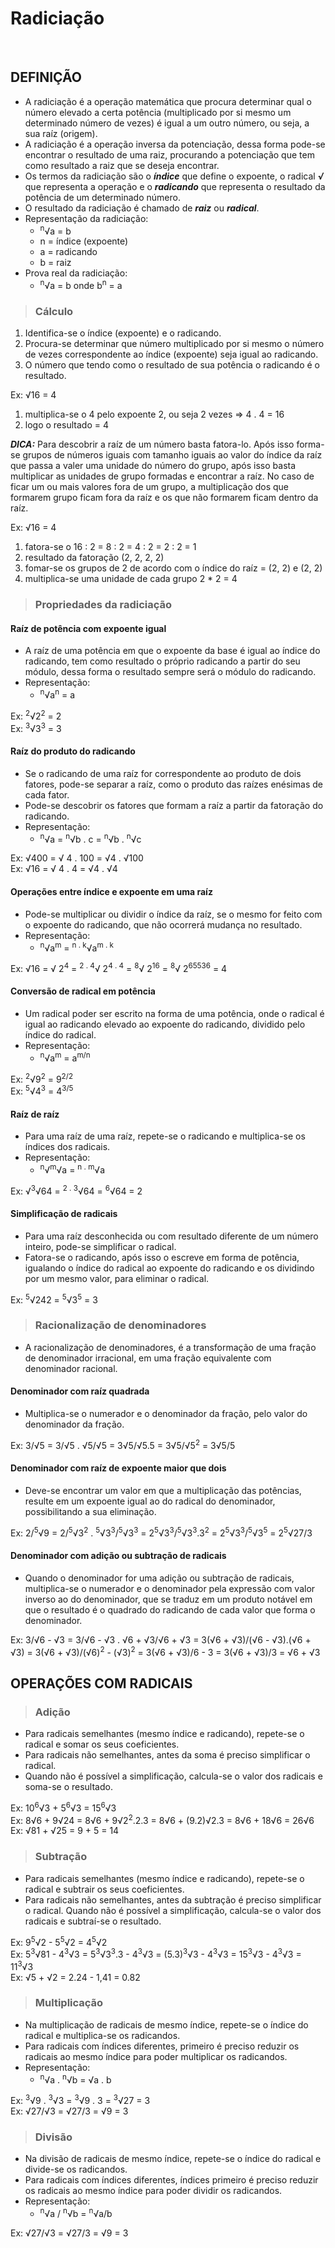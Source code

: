 # Radiciação

<br>

## DEFINIÇÃO
* A radiciação é a operação matemática que procura determinar qual o número elevado a certa potência (multiplicado por si mesmo um determinado número de vezes) é igual a um outro número, ou seja, a sua raíz (origem).
* A radiciação é a operação inversa da potenciação, dessa forma pode-se encontrar o resultado de uma raiz, procurando a potenciação que tem como resultado a raiz que se deseja encontrar.
* Os termos da radiciação são o ***índice*** que define o expoente, o radical ***√*** que representa a operação e o ***radicando*** que representa o resultado da potência de um determinado número.
* O resultado da radiciação é chamado de ***raiz*** ou ***radical***.
* Representação da radiciação:
  - <sup>n</sup>√a = b
  - n = índice (expoente)
  - a = radicando
  - b = raiz 
* Prova real da radiciação:
  - <sup>n</sup>√a = b onde b<sup>n</sup> = a

> ### Cálculo
1. Identifica-se o índice (expoente) e o radicando.
2. Procura-se determinar que número multiplicado por si mesmo o número de vezes correspondente ao índice (expoente) seja igual ao radicando.
3. O número que tendo como o resultado de sua potência o radicando é o resultado.

Ex: √16 = 4
1. multiplica-se o 4 pelo expoente 2, ou seja 2 vezes => 4 . 4 = 16
2. logo o resultado = 4

***DICA:*** Para descobrir a raíz de um número basta fatora-lo. Após isso forma-se grupos de números iguais com tamanho iguais ao valor do índice da raíz que passa a valer uma unidade do número do grupo, após isso basta multiplicar as unidades de grupo formadas e encontrar a raíz. No caso de ficar um ou mais valores fora de um grupo, a multiplicação dos que formarem grupo ficam fora da raíz e os que não formarem ficam dentro da raíz.

Ex: √16 = 4  
1. fatora-se o 16 : 2 = 8 : 2 = 4 : 2 = 2 : 2 = 1 
2. resultado da fatoração (2, 2, 2, 2) 
3. fomar-se os grupos de 2 de acordo com o índice do raíz = (2, 2) e (2, 2) 
4. multiplica-se uma unidade de cada grupo 2 * 2 = 4

> ### Propriedades da radiciação

#### Raíz de potência com expoente igual 
* A raíz de uma potência em que o expoente da base é igual ao índice do radicando, tem como resultado o próprio radicando a partir do seu módulo, dessa forma o resultado sempre será o módulo do radicando.
* Representação:
  - <sup>n</sup>√a<sup>n</sup> = a

Ex: <sup>2</sup>√2<sup>2</sup> = 2  
Ex: <sup>3</sup>√3<sup>3</sup> = 3  

#### Raíz do produto do radicando
* Se o radicando de uma raíz for correspondente ao produto de dois fatores, pode-se separar a raíz, como o produto das raízes enésimas de cada fator.
* Pode-se descobrir os fatores que formam a raíz a partir da fatoração do radicando.
* Representação:
  - <sup>n</sup>√a = <sup>n</sup>√b . c = <sup>n</sup>√b . <sup>n</sup>√c

Ex: √400 = √ 4 . 100 = √4 . √100  
Ex: √16 = √ 4 . 4 = √4 . √4

#### Operações entre índice e expoente em uma raíz
* Pode-se multiplicar ou dividir o índice da raíz, se o mesmo for feito com o expoente do radicando, que não ocorrerá mudança no resultado.
* Representação:
  - <sup>n</sup>√a<sup>m</sup> = <sup>n . k</sup>√a<sup>m . k</sup>

Ex: √16 = √ 2<sup>4</sup> = <sup>2 . 4</sup>√ 2<sup>4 . 4</sup> = <sup>8</sup>√ 2<sup>16</sup> = <sup>8</sup>√ 2<sup>65536</sup> = 4

#### Conversão de radical em potência
* Um radical poder ser escrito na forma de uma potência, onde o radical é igual ao radicando elevado ao expoente do radicando, dividido pelo índice do radical.
* Representação:
  - <sup>n</sup>√a<sup>m</sup> = a<sup>m/n</sup>

Ex: <sup>2</sup>√9<sup>2</sup> = 9<sup>2/2</sup>  
Ex: <sup>5</sup>√4<sup>3</sup> = 4<sup>3/5</sup>  

#### Raíz de raíz
* Para uma raíz de uma raíz, repete-se o radicando e multiplica-se os índices dos radicais.
* Representação:
  - <sup>n</sup>√<sup>m</sup>√a = <sup>n . m</sup>√a

Ex: √<sup>3</sup>√64 = <sup>2 . 3</sup>√64 = <sup>6</sup>√64 = 2

#### Simplificação de radicais
* Para uma raíz desconhecida ou com resultado diferente de um número inteiro, pode-se simplificar o radical.
* Fatora-se o radicando, após isso o escreve em forma de potência, igualando o índice do radical ao expoente do radicando e os dividindo por um mesmo valor, para eliminar o radical.

Ex: <sup>5</sup>√242 = <sup>5</sup>√3<sup>5</sup> = 3

> ### Racionalização de denominadores
* A racionalização de denominadores, é a transformação de uma fração de denominador irracional, em uma fração equivalente com denominador racional.

#### Denominador com raíz quadrada
* Multiplica-se o numerador e o denominador da fração, pelo valor do denominador da fração.

Ex: 3/√5 = 3/√5 . √5/√5 = 3√5/√5.5 = 3√5/√5<sup>2</sup> = 3√5/5

#### Denominador com raíz de expoente maior que dois
* Deve-se encontrar um valor em que a multiplicação das potências, resulte em um expoente igual ao do radical do denominador, possibilitando a sua eliminação.

Ex: 2/<sup>5</sup>√9 = 2/<sup>5</sup>√3<sup>2</sup> . <sup>5</sup>√3<sup>3</sup>/<sup>5</sup>√3<sup>3</sup> = 2<sup>5</sup>√3<sup>3</sup>/<sup>5</sup>√3<sup>3</sup>.3<sup>2</sup> = 2<sup>5</sup>√3<sup>3</sup>/<sup>5</sup>√3<sup>5</sup> = 2<sup>5</sup>√27/3

#### Denominador com adição ou subtração de radicais
* Quando o denominador for uma adição ou subtração de radicais, multiplica-se o numerador e o denominador pela expressão com valor inverso ao do denominador, que se traduz em um produto notável em que o resultado é o quadrado do radicando de cada valor que forma o denominador.

Ex: 3/√6 - √3 = 3/√6 - √3 . √6 + √3/√6 + √3 = 3(√6 + √3)/(√6 - √3).(√6 + √3) = 3(√6 + √3)/(√6)<sup>2</sup> - (√3)<sup>2</sup> = 3(√6 + √3)/6 - 3 = 3(√6 + √3)/3 = √6 + √3

## OPERAÇÕES COM RADICAIS

> ### Adição
* Para radicais semelhantes (mesmo índice e radicando), repete-se o radical e somar os seus coeficientes.
* Para radicais não semelhantes, antes da soma é preciso simplificar o radical. 
* Quando não é possível a simplificação, calcula-se o valor dos radicais e soma-se o resultado.

Ex: 10<sup>6</sup>√3 + 5<sup>6</sup>√3 = 15<sup>6</sup>√3  
Ex: 8√6 + 9√24 = 8√6 + 9√2<sup>2</sup>.2.3 = 8√6 + (9.2)√2.3 = 8√6 + 18√6 = 26√6  
Ex: √81 + √25 = 9 + 5 = 14  

> ### Subtração
* Para radicais semelhantes (mesmo índice e radicando), repete-se o radical e subtrair os seus coeficientes.
* Para radicais não semelhantes, antes da subtração é preciso simplificar o radical.
Quando não é possível a simplificação, calcula-se o valor dos radicais e subtraí-se o resultado.

Ex: 9<sup>5</sup>√2 - 5<sup>5</sup>√2 = 4<sup>5</sup>√2  
Ex: 5<sup>3</sup>√81 - 4<sup>3</sup>√3 = 5<sup>3</sup>√3<sup>3</sup>.3 - 4<sup>3</sup>√3 = (5.3)<sup>3</sup>√3 - 4<sup>3</sup>√3 = 15<sup>3</sup>√3 - 4<sup>3</sup>√3 = 11<sup>3</sup>√3  
Ex: √5 + √2 = 2.24 - 1,41 = 0.82  

> ### Multiplicação
* Na multiplicação de radicais de mesmo índice, repete-se o índice do radical e multiplica-se os radicandos.
* Para radicais com índices diferentes, primeiro é preciso reduzir os radicais ao mesmo índice para poder multiplicar os radicandos.
* Representação:
  - <sup>n</sup>√a . <sup>n</sup>√b = √a . b

Ex: <sup>3</sup>√9 . <sup>3</sup>√3 = <sup>3</sup>√9 . 3 = <sup>3</sup>√27 = 3  
Ex: √27/√3 = √27/3 = √9 = 3

> ### Divisão
* Na divisão de radicais de mesmo índice, repete-se o índice do radical e divide-se os radicandos.
* Para radicais com índices diferentes, índices primeiro é preciso reduzir os radicais ao mesmo índice para poder dividir os radicandos.
* Representação:
  - <sup>n</sup>√a / <sup>n</sup>√b = <sup>n</sup>√a/b

Ex: √27/√3 = √27/3 = √9 = 3